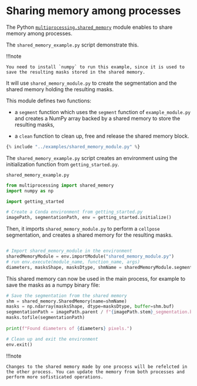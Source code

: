 # Sharing memory among processes

The Python [`multiprocessing.shared_memory`](https://docs.python.org/3/library/multiprocessing.shared_memory.html) module enables to share memory among processes.

The `shared_memory_example.py` script demonstrate this.

!!!note

    You need to install `numpy` to run this example, since it is used to save the resulting masks stored in the shared memory.

It will use `shared_memory_module.py` to create the segmentation and the shared memory holding the resulting masks.

This module defines two functions:

- a `segment` function which uses the `segment` function of `example_module.py` and creates a NumPy array backed by a shared memory to store the resulting masks,

- a `clean` function to clean up, free and release the shared memory block.

```python
{% include "../examples/shared_memory_module.py" %}
```

The `shared_memory_example.py` script creates an environment using the initialization function from `getting_started.py`.

`shared_memory_example.py`
```python
from multiprocessing import shared_memory
import numpy as np

import getting_started

# Create a Conda environment from getting_started.py
imagePath, segmentationPath, env = getting_started.initialize()
```

Then, it imports `shared_memory_module.py` to perform a `cellpose` segmentation, and creates a shared memory for the resulting masks.

```python

# Import shared_memory_module in the environment
sharedMemoryModule = env.importModule("shared_memory_module.py")
# run env.execute(module_name, function_name, args)
diameters, masksShape, masksDtype, shmName = sharedMemoryModule.segment(imagePath)
```

This shared memory can now be used in the main process, for example to save the masks as a numpy binary file:

```python
# Save the segmentation from the shared memory
shm = shared_memory.SharedMemory(name=shmName)
masks = np.ndarray(masksShape, dtype=masksDtype, buffer=shm.buf)
segmentationPath = imagePath.parent / f"{imagePath.stem}_segmentation.bin"
masks.tofile(segmentationPath)
    
print(f"Found diameters of {diameters} pixels.")

# Clean up and exit the environment
env.exit()
```

!!!note

    Changes to the shared memory made by one process will be refelcted in the other process. You can update the memory from both processes and perform more sofisticated operations.
